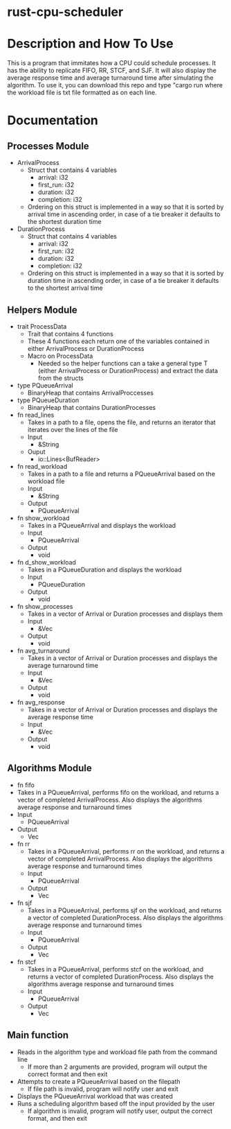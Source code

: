 # rust-cpu-scheduler

# Description and How To Use
This is a program that immitates how a CPU could schedule processes. It has the ability to replicate FIFO, RR, STCF, and SJF. 
It will also display the average response time and average turnaround time after simulating the algorithm. To use it, you can 
download this repo and type "cargo run <algorithm name> <path to workload file> where the workload file is txt file formatted 
as <arrival time> <duration> on each line.

# Documentation
## Processes Module
- ArrivalProcess
  - Struct that contains 4 variables
    - arrival: i32
    - first_run: i32
    - duration: i32
    - completion: i32
  - Ordering on this struct is implemented in a way so that it is sorted by arrival time in ascending order, in case of a tie breaker it defaults to the shortest duration time
- DurationProcess
  - Struct that contains 4 variables
    - arrival: i32
    - first_run: i32
    - duration: i32
    - completion: i32
  - Ordering on this struct is implemented in a way so that it is sorted by duration time in ascending order, in case of a tie breaker it defaults to the shortest arrival time
## Helpers Module
- trait ProcessData
  - Trait that contains 4 functions
  - These 4 functions each return one of the variables contained in either ArrivalProcess or DurationProcess
  - Macro on ProcessData
    - Needed so the helper functions can a take a general type T (either ArrivalProcess or DurationProcess) and extract the data from the structs
- type PQueueArrival
  - BinaryHeap that contains ArrivalProccesses
- type PQueueDuration
  - BinaryHeap that contains DurationProcesses
- fn read_lines
  - Takes in a path to a file, opens the file, and returns an iterator that iterates over the lines of the file
  - Input
    - &String
  - Ouput
    - io::Lines<BufReader<File>>
- fn read_workload
  - Takes in a path to a file and returns a PQueueArrival based on the workload file
  - Input
    - &String
  - Output
    - PQueueArrival
- fn show_workload
  - Takes in a PQueueArrival and displays the workload
  - Input
    - PQueueArrival
  - Output
    - void
- fn d_show_workload
  - Takes in a PQueueDuration and displays the workload
  - Input
    - PQueueDuration
  - Output
    - void
- fn show_processes
  - Takes in a vector of Arrival or Duration processes and displays them
  - Input
    - &Vec<T>
  - Output
    - void
- fn avg_turnaround
  - Takes in a vector of Arrival or Duration processes and displays the average turnaround time
  - Input
    - &Vec<T>
  - Output
    - void
- fn avg_response
  - Takes in a vector of Arrival or Duration processes and displays the average response time
  - Input
    - &Vec<T>
  - Output
    - void
## Algorithms Module
-  fn fifo
  - Takes in a PQueueArrival, performs fifo on the workload, and returns a vector of completed ArrivalProcess. Also displays the algorithms average response and turnaround times
  - Input
    - PQueueArrival
  - Output
    - Vec<ArrivalProcess>
- fn rr
  - Takes in a PQueueArrival, performs rr on the workload, and returns a vector of completed ArrivalProcess. Also displays the algorithms average response and turnaround times
  - Input
    - PQueueArrival
  - Output
    - Vec<ArrivalProcess>
- fn sjf
  - Takes in a PQueueArrival, performs sjf on the workload, and returns a vector of completed DurationProcess. Also displays the algorithms average response and turnaround times
  - Input
    - PQueueArrival
  - Output
    - Vec<DurationProcess>
- fn stcf
  - Takes in a PQueueArrival, performs stcf on the workload, and returns a vector of completed DurationProcess. Also displays the algorithms average response and turnaround times
  - Input
    - PQueueArrival
  - Output
    - Vec<DurationProcess>
 ## Main function
 - Reads in the algorithm type and workload file path from the command line
   - If more than 2 arguments are provided, program will output the correct format and then exit
 - Attempts to create a PQueueArrival based on the filepath
   - If file path is invalid, program will notify user and exit
 - Displays the PQueueArrival workload that was created
 - Runs a scheduling algorithm based off the input provided by the user
   - If algorithm is invalid, program will notify user, output the correct format, and then exit


    
